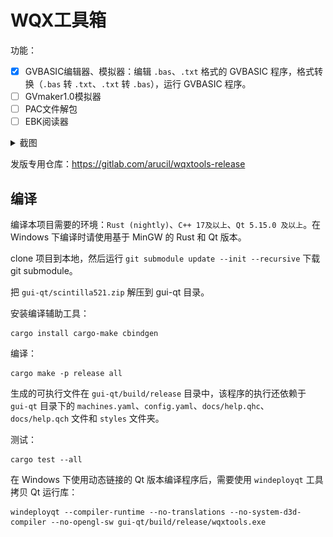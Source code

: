 # WQX工具箱

功能：

- [x] GVBASIC编辑器、模拟器：编辑 `.bas`、`.txt` 格式的 GVBASIC 程序，格式转换（`.bas` 转 `.txt`、`.txt` 转 `.bas`），运行 GVBASIC 程序。
- [ ] GVmaker1.0模拟器
- [ ] PAC文件解包
- [ ] EBK阅读器

<details>
  <summary>截图</summary>

  GVBASIC编辑器(Linux)：
  ![](./screenshots/linux-gvb-editor.png)

  GVBASIC模拟器(Linux)：
  ![](./screenshots/linux-gvb-sim.png)

  GVBASIC编辑器(Windows)：
  ![](./screenshots/win-gvb-editor.png)

  GVBASIC模拟器(Windows)：
  ![](./screenshots/win-gvb-sim.png)

</details>

发版专用仓库：<https://gitlab.com/arucil/wqxtools-release>

## 编译

编译本项目需要的环境：`Rust (nightly)`、`C++ 17及以上`、`Qt 5.15.0 及以上`。在 Windows 下编译时请使用基于 MinGW 的 Rust 和 Qt 版本。

clone 项目到本地，然后运行 `git submodule update --init --recursive` 下载 git submodule。

把 `gui-qt/scintilla521.zip` 解压到 gui-qt 目录。

安装编译辅助工具：

```shell
cargo install cargo-make cbindgen
```

编译：

```shell
cargo make -p release all
```

生成的可执行文件在 `gui-qt/build/release` 目录中，该程序的执行还依赖于 `gui-qt` 目录下的 `machines.yaml`、`config.yaml`、`docs/help.qhc`、`docs/help.qch` 文件和 `styles` 文件夹。

测试：
```shell
cargo test --all
```

在 Windows 下使用动态链接的 Qt 版本编译程序后，需要使用 `windeployqt` 工具拷贝 Qt 运行库：
```shell
windeployqt --compiler-runtime --no-translations --no-system-d3d-compiler --no-opengl-sw gui-qt/build/release/wqxtools.exe
```
